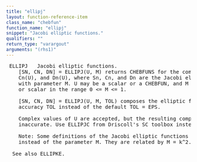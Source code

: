 ```yaml
---
title: "ellipj"
layout: function-reference-item
class_name: "chebfun"
function_name: "ellipj"
snippet: "Jacobi elliptic functions."
qualifiers: ""
return_type: "varargout"
arguments: "(rhs1)"
---
```


<pre class="help-text"> ELLIPJ   Jacobi elliptic functions.
    [SN, CN, DN] = ELLIPJ(U, M) returns CHEBFUNS for the compositions Sn(U)
    Cn(U), and Dn(U), where Sn, Cn, and Dn are the Jacobi elliptic functions
    with parameter M. U may be a scalar or a CHEBFUN, and M must be a CHEBFUN
    or scalar in the range 0 <= M <= 1.
 
    [SN, CN, DN] = ELLIPJ(U, M, TOL) composes the elliptic functions to the
    accuracy TOL instead of the default TOL = EPS.
 
    Complex values of U are accepted, but the resulting computation may be
    inaccurate. Use ELLIPJC from Driscoll's SC toolbox instead.
 
    Note: Some definitions of the Jacobi elliptic functions use the modulus k
    instead of the parameter M. They are related by M = k^2.
 
  See also ELLIPKE.
</pre>